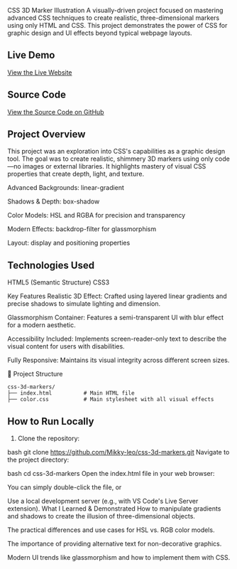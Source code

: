 CSS 3D Marker Illustration
A visually-driven project focused on mastering advanced CSS techniques to create realistic, three-dimensional markers using only HTML and CSS. This project demonstrates the power of CSS for graphic design and UI effects beyond typical webpage layouts.

## Live Demo
[View the Live Website](https://michaels-realistic-3d-markers.netlify.app/)


## Source Code
[View the Source Code on GitHub](https://github.com/Mikky-leo/Realistic-3d-Markers)

## Project Overview
This project was an exploration into CSS's capabilities as a graphic design tool. The goal was to create realistic, shimmery 3D markers using only code—no images or external libraries. It highlights mastery of visual CSS properties that create depth, light, and texture.

Advanced Backgrounds: linear-gradient

Shadows & Depth: box-shadow

Color Models: HSL and RGBA for precision and transparency

Modern Effects: backdrop-filter for glassmorphism

Layout: display and positioning properties


## Technologies Used
HTML5 (Semantic Structure)
CSS3

Key Features
Realistic 3D Effect: Crafted using layered linear gradients and precise shadows to simulate lighting and dimension.

Glassmorphism Container: Features a semi-transparent UI with blur effect for a modern aesthetic.

Accessibility Included: Implements screen-reader-only text to describe the visual content for users with disabilities.

Fully Responsive: Maintains its visual integrity across different screen sizes.

📁 Project Structure
```
css-3d-markers/
├── index.html          # Main HTML file
├── color.css           # Main stylesheet with all visual effects
```        
    
## How to Run Locally
1. Clone the repository:

bash
git clone https://github.com/Mikky-leo/css-3d-markers.git
Navigate to the project directory:

bash
cd css-3d-markers
Open the index.html file in your web browser:

You can simply double-click the file, or

Use a local development server (e.g., with VS Code's Live Server extension).
What I Learned & Demonstrated
How to manipulate gradients and shadows to create the illusion of three-dimensional objects.

The practical differences and use cases for HSL vs. RGB color models.

The importance of providing alternative text for non-decorative graphics.

Modern UI trends like glassmorphism and how to implement them with CSS.

